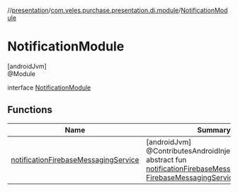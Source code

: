 //[presentation](../../../index.md)/[com.veles.purchase.presentation.di.module](../index.md)/[NotificationModule](index.md)

# NotificationModule

[androidJvm]\
@Module

interface [NotificationModule](index.md)

## Functions

| Name | Summary |
|---|---|
| [notificationFirebaseMessagingService](notification-firebase-messaging-service.md) | [androidJvm]<br>@ContributesAndroidInjector<br>abstract fun [notificationFirebaseMessagingService](notification-firebase-messaging-service.md)(): [FirebaseMessagingService](../../com.veles.purchase.presentation.data.notification.fcm/-firebase-messaging-service/index.md) |
